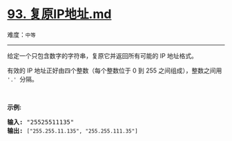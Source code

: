# [93. 复原IP地址.md](https://leetcode-cn.com/problems/restore-ip-addresses)

难度：`中等`

---

<p>给定一个只包含数字的字符串，复原它并返回所有可能的 IP 地址格式。</p>

<p>有效的 IP 地址正好由四个整数（每个整数位于 0 到 255 之间组成），整数之间用 <code>&#39;.&#39; </code>分隔。</p>

<p>&nbsp;</p>

<p><strong>示例:</strong></p>

<pre><strong>输入:</strong> &quot;25525511135&quot;
<strong>输出:</strong> <code>[&quot;255.255.11.135&quot;, &quot;255.255.111.35&quot;]</code></pre>
